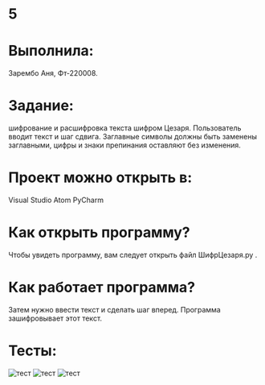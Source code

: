 # 5
# Выполнила: 
Зарембо Аня, Фт-220008.
# Задание: 
шифрование и расшифровка текста шифром Цезаря. Пользователь вводит текст и шаг сдвига. Заглавные символы должны быть заменены заглавными, цифры и знаки препинания оставляют без изменения.
# Проект можно открыть в:
Visual Studio
Atom
PyCharm
# Как открыть программу?
Чтобы увидеть программу, вам следует открыть файл ШифрЦезаря.py . 
# Как работает программа?
Затем нужно ввести текст и сделать шаг вперед. Программа зашифровывает этот текст.
# Тесты:
 ![тест](https://sun9-62.userapi.com/impf/WbllW6yQAo_HChzQF1p7Uf1v5ytMob6JuCE4Sw/xQ-_t-u0sfc.jpg?size=311x141&quality=96&sign=0d29824bc32af98298383f33298c3aa1&type=album)
 ![тест](https://sun9-76.userapi.com/impf/Gd55R5g9Vuj7FxyZbwP7cMfhG2S7H1pl1GVHug/7PNlHOQwW9w.jpg?size=377x172&quality=96&sign=932423c5693f8c500def26918178d669&type=album)
 ![тест](https://sun9-9.userapi.com/impf/zktAs-eV1D57Z7RwPhCnjN5dRzIp1bAc7S5rFQ/urbmWb6Lb9g.jpg?size=345x155&quality=96&sign=9b1106c5f2dd3a5db85b13c9c8582046&type=album)